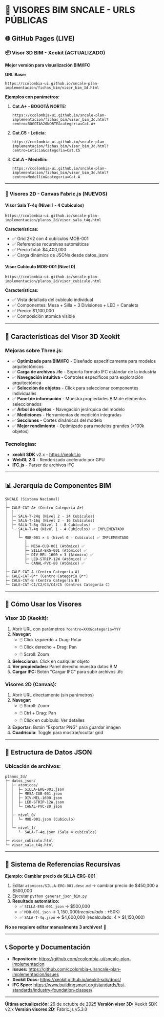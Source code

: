 # 🎨 VISORES BIM SNCALE - URLS PÚBLICAS

## 🌐 **GitHub Pages (LIVE)**

### 📦 **Visor 3D BIM - Xeokit (ACTUALIZADO)**
**Mejor versión para visualización BIM/IFC**

**URL Base:**
```
https://ccolombia-ui.github.io/sncale-plan-implementacion/fichas_bim/visor_bim_3d.html
```

**Ejemplos con parámetros:**

1. **Cat.A+ - BOGOTÁ NORTE:**
   ```
   https://ccolombia-ui.github.io/sncale-plan-implementacion/fichas_bim/visor_bim_3d.html?centro=BOGOTÁ%20NORTE&categoria=Cat.A+
   ```

2. **Cat.C5 - Leticia:**
   ```
   https://ccolombia-ui.github.io/sncale-plan-implementacion/fichas_bim/visor_bim_3d.html?centro=Leticia&categoria=Cat.C5
   ```

3. **Cat.A - Medellín:**
   ```
   https://ccolombia-ui.github.io/sncale-plan-implementacion/fichas_bim/visor_bim_3d.html?centro=Medellín&categoria=Cat.A
   ```

---

### 📐 **Visores 2D - Canvas Fabric.js (NUEVOS)**

#### **Visor Sala T-4q (Nivel 1 - 4 Cubículos)**
```
https://ccolombia-ui.github.io/sncale-plan-implementacion/planos_2d/visor_sala_t4q.html
```

**Características:**
- ✅ Grid 2×2 con 4 cubículos MOB-001
- ✅ Referencias recursivas automáticas
- ✅ Precio total: $4,400,000
- ✅ Carga dinámica de JSONs desde datos_json/

#### **Visor Cubículo MOB-001 (Nivel 0)**
```
https://ccolombia-ui.github.io/sncale-plan-implementacion/planos_2d/visor_cubiculo.html
```

**Características:**
- ✅ Vista detallada del cubículo individual
- ✅ Componentes: Mesa + Silla + 3 Divisiones + LED + Canaleta
- ✅ Precio: $1,100,000
- ✅ Composición atómica visible

---

## 🔧 **Características del Visor 3D Xeokit**

### **Mejoras sobre Three.js:**
- ✅ **Optimizado para BIM/IFC** - Diseñado específicamente para modelos arquitectónicos
- ✅ **Carga de archivos .ifc** - Soporta formato IFC estándar de la industria
- ✅ **Navegación intuitiva** - Controles específicos para exploración arquitectónica
- ✅ **Selección de objetos** - Click para seleccionar componentes individuales
- ✅ **Panel de información** - Muestra propiedades BIM de elementos seleccionados
- ✅ **Árbol de objetos** - Navegación jerárquica del modelo
- ✅ **Mediciones** - Herramientas de medición integradas
- ✅ **Secciones** - Cortes dinámicos del modelo
- ✅ **Mejor rendimiento** - Optimizado para modelos grandes (>100k objetos)

### **Tecnologías:**
- **xeokit SDK** v2.x - https://xeokit.io
- **WebGL 2.0** - Renderizado acelerado por GPU
- **IFC.js** - Parser de archivos IFC

---

## 📊 **Jerarquía de Componentes BIM**

```
SNCALE (Sistema Nacional)
│
├─ CALE-CAT-A+ (Centro Categoría A+)
│  │
│  ├─ SALA-T-24q (Nivel 2 - 24 Cubículos)
│  ├─ SALA-T-16q (Nivel 2 - 16 Cubículos)
│  ├─ SALA-T-8q (Nivel 1 - 8 Cubículos)
│  └─ SALA-T-4q (Nivel 1 - 4 Cubículos) ✅ IMPLEMENTADO
│     │
│     └─ MOB-001 × 4 (Nivel 0 - Cubículo) ✅ IMPLEMENTADO
│        │
│        ├─ MESA-CUB-001 (Atómico) ✅
│        ├─ SILLA-ERG-001 (Atómico) ✅
│        ├─ DIV-MEL-1600 × 3 (Atómico) ✅
│        ├─ LED-STRIP-12W (Atómico) ✅
│        └─ CANAL-PVC-80 (Atómico) ✅
│
├─ CALE-CAT-A (Centro Categoría A)
├─ CALE-CAT-B** (Centro Categoría B**)
├─ CALE-CAT-B (Centro Categoría B)
└─ CALE-CAT-C1/C2/C3/C4/C5 (Centros Categoría C)
```

---

## 🚀 **Cómo Usar los Visores**

### **Visor 3D (Xeokit):**
1. Abrir URL con parámetros `?centro=XXX&categoria=YYY`
2. **Navegar:**
   - 🖱️ Click izquierdo + Drag: Rotar
   - 🖱️ Click derecho + Drag: Pan
   - 🖱️ Scroll: Zoom
3. **Seleccionar:** Click en cualquier objeto
4. **Ver propiedades:** Panel derecho muestra datos BIM
5. **Cargar IFC:** Botón "Cargar IFC" para subir archivos .ifc

### **Visores 2D (Canvas):**
1. Abrir URL directamente (sin parámetros)
2. **Navegar:**
   - 🖱️ Scroll: Zoom
   - 🖱️ Ctrl + Drag: Pan
   - 🖱️ Click en cubículo: Ver detalles
3. **Exportar:** Botón "Exportar PNG" para guardar imagen
4. **Cuadrícula:** Toggle para mostrar/ocultar grid

---

## 📁 **Estructura de Datos JSON**

### **Ubicación de archivos:**
```
planos_2d/
├─ datos_json/
│  ├─ atomicos/
│  │  ├─ SILLA-ERG-001.json
│  │  ├─ MESA-CUB-001.json
│  │  ├─ DIV-MEL-1600.json
│  │  ├─ LED-STRIP-12W.json
│  │  └─ CANAL-PVC-80.json
│  │
│  ├─ nivel_0/
│  │  └─ MOB-001.json (Cubículo)
│  │
│  └─ nivel_1/
│     └─ SALA-T-4q.json (Sala 4 cubículos)
│
├─ visor_cubiculo.html
└─ visor_sala_t4q.html
```

---

## 🔄 **Sistema de Referencias Recursivas**

**Ejemplo: Cambiar precio de SILLA-ERG-001**

1. Editar `atomicos/SILLA-ERG-001.desc.md` → cambiar precio de $450,000 a $500,000
2. Ejecutar `python generar_json_bim.py`
3. **Resultado automático:**
   - ✅ `SILLA-ERG-001.json` → $500,000
   - ✅ `MOB-001.json` → $1,150,000 (recalculado: +$50K)
   - ✅ `SALA-T-4q.json` → $4,600,000 (recalculado: 4 × $1,150,000)

**No se requiere editar manualmente 3 archivos!** 🎉

---

## 📞 **Soporte y Documentación**

- **Repositorio:** https://github.com/ccolombia-ui/sncale-plan-implementacion
- **Issues:** https://github.com/ccolombia-ui/sncale-plan-implementacion/issues
- **Xeokit Docs:** https://xeokit.github.io/xeokit-sdk/docs/
- **IFC Spec:** https://www.buildingsmart.org/standards/bsi-standards/industry-foundation-classes/

---

**Última actualización:** 29 de octubre de 2025
**Versión visor 3D:** Xeokit SDK v2.x
**Versión visores 2D:** Fabric.js v5.3.0
